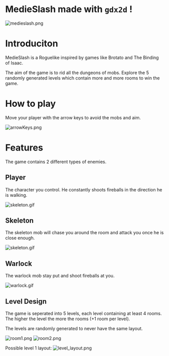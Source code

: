 # MedieSlash made with `gdx2d` !

![medieslash.png](data%2Fimages%2Fmedieslash.png)

# Introduciton
MedieSlash is a Roguelike inspired by games like Brotato and The Binding of Isaac.

The aim of the game is to rid all the dungeons of mobs. Explore
the 5 randomly generated levels which contain more and more rooms
to win the game.

# How to play
Move your player with the arrow keys to avoid the mobs and aim. 

![arrowKeys.png](data/images/arrowKeys.png)

# Features
The game contains 2 different types of enemies.

## Player

The character you control. He constantly shoots fireballs in the direction he is walking. 

![skeleton.gif](data/images/player/player.gif)


## Skeleton

The skeleton mob will chase you around the room and attack you once he is close enough.

![skeleton.gif](data/images/skeleton/skeleton.gif)


## Warlock

The warlock mob stay put and shoot fireballs at you.

![warlock.gif](data/images/warlock/warlock.gif)

## Level Design

The game is seperated into 5 levels, each level containing at least 4 rooms. The higher
the level the more the rooms (+1 room per level).

The levels are randomly generated to never have the same layout.

![room1.png](data/images/room1.png)
![room2.png](data/images/room2.png)


Possible level 1 layout:
![level_layout.png](data%2Fimages%2Flevel_layout.png)